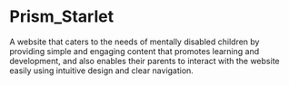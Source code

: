 # Prism_Starlet
A website that caters to the needs of mentally disabled children by providing simple and engaging content that promotes learning and development, and also enables their parents to interact with the website easily using intuitive design and clear navigation.
